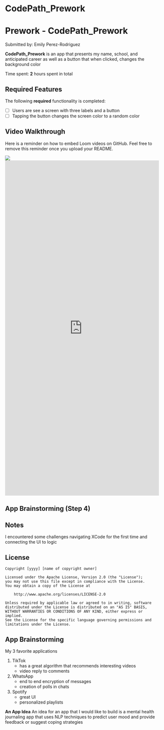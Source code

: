 # CodePath_Prework
# Prework - CodePath_Prework

Submitted by: Emily Perez-Rodriguez

**CodePath_Prework** is an app that presents my name, school, and anticipated career as well as a button that when clicked, changes the background color

Time spent: **2** hours spent in total

## Required Features

The following **required** functionality is completed:

- [ ] Users are see a screen with three labels and a button
- [ ] Tapping the button changes the screen color to a random color
 
## Video Walkthrough

Here is a reminder on how to embed Loom videos on GitHub. Feel free to remove this reminder once you upload your README. 

<div>
    <a href="https://www.loom.com/share/76c0964a398f4df785f40064292c44cf">
    </a>
    <a href="https://www.loom.com/share/76c0964a398f4df785f40064292c44cf">
      <img style="max-width:300px;" src="https://cdn.loom.com/sessions/thumbnails/76c0964a398f4df785f40064292c44cf-fd22b98cd8902353-full-play.gif">
    </a>
  </div>

  <div style="position: relative; padding-bottom: 217.52265861027192%; height: 0;"><iframe src="https://www.loom.com/embed/76c0964a398f4df785f40064292c44cf?sid=079f5cf7-b4e8-498b-a492-8a1b79367ab9" frameborder="0" webkitallowfullscreen mozallowfullscreen allowfullscreen style="position: absolute; top: 0; left: 0; width: 100%; height: 100%;"></iframe></div>


## App Brainstorming (Step 4)

## Notes

I encountered some challenges navigating XCode for the first time and connecting the UI to logic

## License

    Copyright [yyyy] [name of copyright owner]

    Licensed under the Apache License, Version 2.0 (the "License");
    you may not use this file except in compliance with the License.
    You may obtain a copy of the License at

        http://www.apache.org/licenses/LICENSE-2.0

    Unless required by applicable law or agreed to in writing, software
    distributed under the License is distributed on an "AS IS" BASIS,
    WITHOUT WARRANTIES OR CONDITIONS OF ANY KIND, either express or implied.
    See the License for the specific language governing permissions and
    limitations under the License.



## App Brainstorming

My 3 favorite applications
1. TikTok
   - has a great algorithm that recommends interesting videos
   - video reply to comments
3. WhatsApp
   - end to end encryption of messages
   - creation of polls in chats
5. Spotify
   - great UI
   - personalized playlists
  
**An App Idea**
An idea for an app that I would like to build is a mental health journaling app that uses NLP techniques to predict user mood and provide feedback or suggest coping strategies
